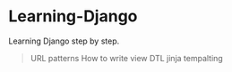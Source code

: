 # Learning-Django

Learning Django step by step.
> URL patterns
> How to write view
> DTL
> jinja tempalting
